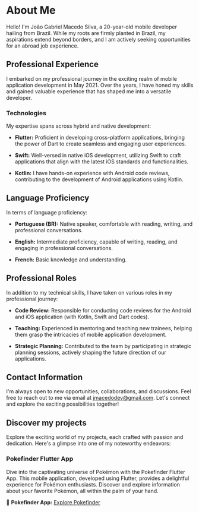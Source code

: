 # About Me

Hello! I'm João Gabriel Macedo Silva, a 20-year-old mobile developer hailing from Brazil. While my roots are firmly planted in Brazil, my aspirations extend beyond borders, and I am actively seeking opportunities for an abroad job experience.

## Professional Experience

I embarked on my professional journey in the exciting realm of mobile application development in May 2021. Over the years, I have honed my skills and gained valuable experience that has shaped me into a versatile developer.

### Technologies

My expertise spans across hybrid and native development:

- **Flutter:** Proficient in developing cross-platform applications, bringing the power of Dart to create seamless and engaging user experiences.
  
- **Swift:** Well-versed in native iOS development, utilizing Swift to craft applications that align with the latest iOS standards and functionalities.

- **Kotlin:** I have hands-on experience with Android code reviews, contributing to the development of Android applications using Kotlin.

## Language Proficiency

In terms of language proficiency:

- **Portuguese (BR):** Native speaker, comfortable with reading, writing, and professional conversations.

- **English:** Intermediate proficiency, capable of writing, reading, and engaging in professional conversations.

- **French:** Basic knowledge and understanding.

## Professional Roles

In addition to my technical skills, I have taken on various roles in my professional journey:

- **Code Review:** Responsible for conducting code reviews for the Android and iOS application (with Kotlin, Swift and Dart codes).

- **Teaching:** Experienced in mentoring and teaching new trainees, helping them grasp the intricacies of mobile application development.

- **Strategic Planning:** Contributed to the team by participating in strategic planning sessions, actively shaping the future direction of our applications.

## Contact Information

I'm always open to new opportunities, collaborations, and discussions. Feel free to reach out to me via email at [jmacedodev@gmail.com](mailto:jmacedodev@gmail.com). Let's connect and explore the exciting possibilities together!

## Discover my projects

Explore the exciting world of my projects, each crafted with passion and dedication. Here's a glimpse into one of my noteworthy endeavors:

### Pokefinder Flutter App

Dive into the captivating universe of Pokémon with the Pokefinder Flutter App. This mobile application, developed using Flutter, provides a delightful experience for Pokémon enthusiasts. Discover and explore information about your favorite Pokémon, all within the palm of your hand.

📱 **Pokefinder App:** [Explore Pokefinder](https://github.com/JGabrielMacedo/pokefinder)

